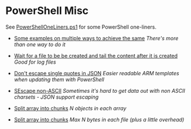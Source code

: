 # PowerShell Misc

See [PowerShellOneLiners.ps1](PowerShellOneLiners.ps1) for some PowerShell one-liners.

* [Some examples on multiple ways to achieve the same](PowerShellOneLiners.ps1#L9) *There's more than one way to do it*

* [Wait for a file to be be created and tail the content after it is created](PowerShellOneLiners.ps1#L52) *Good for log files*

* [Don't escape single quotes in JSON](PowerShellOneLiners.ps1#L75) *Easier readable ARM templates when updating them with PowerShell*

* [SEscape non-ASCII](PowerShellOneLiners.ps1#L93) *Sometimes it's hard to get data out with non ASCII charsets - JSON support escaping*

* [Split array into chunks](PowerShellOneLiners.ps1#L124) *N objects in each array*

* [Split array into chunks](PowerShellOneLiners.ps1#L149) *Max N bytes in each file (plus a little overhead)*
